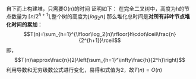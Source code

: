 自下而上构建堆，只需要O(n)的时间
证明如下：
在完全二叉树中，高度为h的节点数量为 $\lceil n/2^{h+1}\rceil$,整个树的高度为$\lfloor log_2n\rfloor$
那么堆化总时间是**对所有非叶节点堆化时间的累加**：$$T(n)=\sum_{h=1}^{\lfloor\log_2(n)\rfloor}h\cdot\lceil\frac{n}{2^{h+1}}\rceil$$
即，$$T(n)\approx\frac{n}{2}\left(\sum_{h=1}^\infty\frac{h}{2^h}\right)$$
利用导数和无穷级数公式进行变化，易得和式值为2，故$T(n)=O(n)$